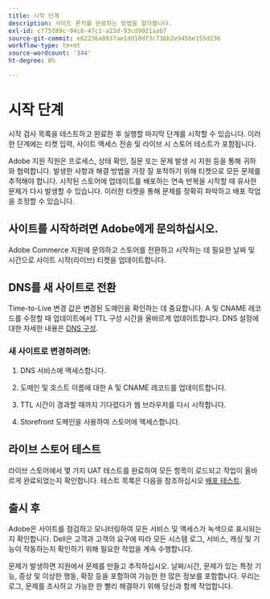 ```yaml
---
title: 시작 단계
description: 사이트 론치를 완료하는 방법을 알아봅니다.
exl-id: cf75f89c-94c8-47c1-a23d-93cd9921aab7
source-git-commit: e62236a8937ae1dd10df3c736b2e945be155d236
workflow-type: tm+mt
source-wordcount: '344'
ht-degree: 0%

---
```


# 시작 단계

시작 검사 목록을 테스트하고 완료한 후 실행할 마지막 단계를 시작할 수 있습니다. 이러한 단계에는 티켓 입력, 사이트 액세스 전송 및 라이브 시 스토어 테스트가 포함됩니다.

Adobe 지원 직원은 프로세스, 상태 확인, 질문 또는 문제 발생 시 지원 등을 통해 귀하와 협력합니다. 발생한 사항과 해결 방법을 가장 잘 포착하기 위해 티켓으로 모든 문제를 추적해야 합니다. 시작된 스토어에 업데이트를 배포하는 연속 반복을 시작할 때 유사한 문제가 다시 발생할 수 있습니다. 이러한 티켓을 통해 문제를 정확히 파악하고 배포 작업을 조정할 수 있습니다.

## 사이트를 시작하려면 Adobe에게 문의하십시오.

Adobe Commerce 지원에 문의하고 스토어를 전환하고 시작하는 데 필요한 날짜 및 시간으로 사이트 시작(라이브) 티켓을 업데이트합니다.

## DNS를 새 사이트로 전환

Time-to-Live 변경 값은 변경된 도메인을 확인하는 데 중요합니다. A 및 CNAME 레코드를 수정할 때 업데이트에서 TTL 구성 시간을 올바르게 업데이트합니다. DNS 설정에 대한 자세한 내용은 [DNS 구성](checklist.md#update-dns-configuration-with-production-settings).

### 새 사이트로 변경하려면:

1. DNS 서비스에 액세스합니다.

1. 도메인 및 호스트 이름에 대한 A 및 CNAME 레코드를 업데이트합니다.

1. TTL 시간이 경과할 때까지 기다렸다가 웹 브라우저를 다시 시작합니다.

1. Storefront 도메인을 사용하여 스토어에 액세스합니다.

## 라이브 스토어 테스트

라이브 스토어에서 몇 가지 UAT 테스트를 완료하여 모든 항목이 로드되고 작업이 올바르게 완료되었는지 확인합니다. 테스트 목록은 다음을 참조하십시오 [배포 테스트](../test/staging-and-production.md#complete-uat-testing).

## 출시 후

Adobe은 사이트를 점검하고 모니터링하여 모든 서비스 및 액세스가 녹색으로 표시되는지 확인합니다. Dell은 고객과 고객의 요구에 따라 모든 시스템 로그, 서비스, 캐싱 및 기능이 작동하는지 확인하기 위해 필요한 작업을 계속 수행합니다.

문제가 발생하면 지원에서 문제를 만들고 추적하십시오. 날짜/시간, 문제가 있는 특정 기능, 증상 및 이상한 행동, 확장 등을 포함하여 가능한 한 많은 정보를 포함합니다. 우리는 로그, 문제를 조사하고 가능한 한 빨리 해결하기 위해 당신과 함께 작업합니다.
